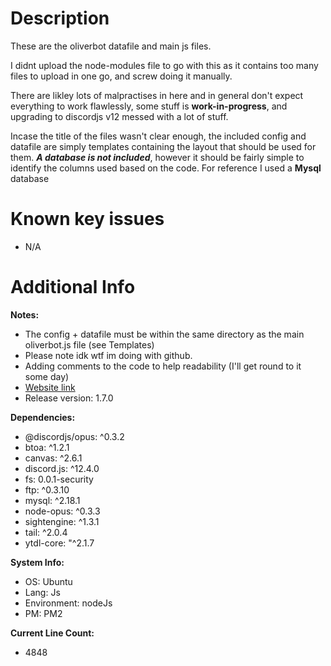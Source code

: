 # Description

These are the oliverbot datafile and main js files.

I didnt upload the node-modules file to go with this as it contains too many files to upload in one go, and screw doing it manually.

There are likley lots of malpractises in here and in general don't expect everything to work flawlessly, some stuff is **work-in-progress**, and upgrading to discordjs v12 messed with a lot of stuff.

Incase the title of the files wasn't clear enough, the included config and datafile are simply templates containing the layout that should be used for them. ***A database is not included***, however it should be fairly simple to identify the columns used based on the code. For reference I used a **Mysql** database

# Known key issues

- N/A

# Additional Info

**Notes:**
 - The config + datafile must be within the same directory as the main oliverbot.js file (see Templates)
 - Please note idk wtf im doing with github.
 - Adding comments to the code to help readability (I'll get round to it some day)
 - [Website link](http://www.archiesbots.com/index.html)
 - Release version: 1.7.0

**Dependencies:**
 - @discordjs/opus: ^0.3.2
 - btoa: ^1.2.1
 - canvas: ^2.6.1
 - discord.js: ^12.4.0
 - fs: 0.0.1-security
 - ftp: ^0.3.10
 - mysql: ^2.18.1
 - node-opus: ^0.3.3
 - sightengine: ^1.3.1
 - tail: ^2.0.4
 - ytdl-core: "^2.1.7

**System Info:**
 - OS: Ubuntu
 - Lang: Js
 - Environment: nodeJs
 - PM: PM2

**Current Line Count:**
 - 4848